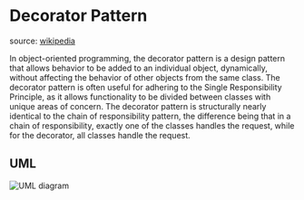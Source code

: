 # Decorator Pattern
source: [wikipedia](https://en.wikipedia.org/wiki/Decorator_pattern "wikipedia")

In object-oriented programming, the decorator pattern is a design pattern that allows behavior to be added to an individual object, dynamically, without affecting the behavior of other objects from the same class. The decorator pattern is often useful for adhering to the Single Responsibility Principle, as it allows functionality to be divided between classes with unique areas of concern. The decorator pattern is structurally nearly identical to the chain of responsibility pattern, the difference being that in a chain of responsibility, exactly one of the classes handles the request, while for the decorator, all classes handle the request.

## UML
![UML diagram](https://upload.wikimedia.org/wikipedia/commons/e/e9/Decorator_UML_class_diagram.svg)